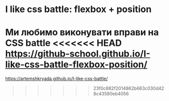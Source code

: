 # I like css battle: flexbox + position
 Ми любимо виконувати вправи на CSS battle
<<<<<<< HEAD
https://github-school.github.io/I-like-css-battle-flexbox-position/
=======
https://artemshkryada.github.io/I-like-css-battle/
>>>>>>> 23f0c882f2014862b663c030d428c43580eb4056
